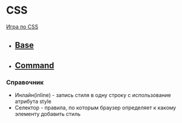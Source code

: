 # CSS

<a href="https://flukeout.github.io/">Игра по CSS</a>

<ul>
    <li><h2><a href = "/CSS/base/">Base</a></h2></li>
    <li><h2><a href = "/CSS/command/">Command</a></h2></li>
</ul>

### Справочник
<ul>
    <li>Инлайн(inline) - запись стиля в одну строку с использование атрибута style</li>
    <li>Селектор - правила, по которым браузер определяет к какому элементу добавить стиль</li>
</ul>